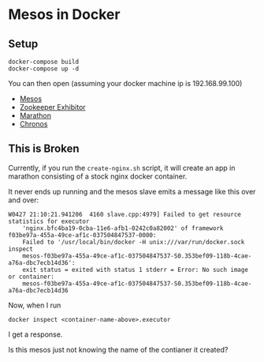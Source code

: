 # Mesos in Docker

## Setup

```
docker-compose build
docker-compose up -d
```

You can then open (assuming your docker machine ip is 192.168.99.100)

* [Mesos](http://192.168.99.100:5050)
* [Zookeeper Exhibitor](http://192.168.99.100:8181)
* [Marathon](http://192.168.99.100:8080)
* [Chronos](http://192.168.99.100:4400)

## This is Broken

Currently, if you run the `create-nginx.sh` script, it will create an app in marathon
consisting of a stock nginx docker container.

It never ends up running and the mesos slave emits a message like this over and over:

```
W0427 21:10:21.941206  4160 slave.cpp:4979] Failed to get resource statistics for executor
    'nginx.bfc4ba19-0cba-11e6-afb1-0242c0a82002' of framework f03be97a-455a-49ce-af1c-037504847537-0000:
    Failed to '/usr/local/bin/docker -H unix:///var/run/docker.sock inspect
    mesos-f03be97a-455a-49ce-af1c-037504847537-S0.353bef09-118b-4cae-a76a-dbc7ecb14d36':
    exit status = exited with status 1 stderr = Error: No such image or container:
    mesos-f03be97a-455a-49ce-af1c-037504847537-S0.353bef09-118b-4cae-a76a-dbc7ecb14d36
```

Now, when I run

```
docker inspect <container-name-above>.executor
```

I get a response.

Is this mesos just not knowing the name of the contianer it created?

